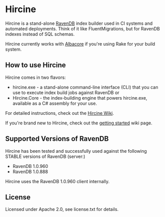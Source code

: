 Hircine
=======

Hircine is a stand-alone [RavenDB](http://ravendb.net/) index builder used in CI systems and automated deployments. Think of it like FluentMigrations, but for RavenDB indexes instead of SQL schemas.

Hircine currently works with [Albacore](https://github.com/Albacore/albacore) if you're using Rake for your build system.

## How to use Hircine ##
Hircine comes in two flavors:

* hircine.exe - a stand-alone command-line interface (CLI) that you can use to execute index build jobs against RavenDB or
* Hircine.Core - the index-building engine that powers hircine.exe, available as a C# assembly for your use.

For detailed instructions, check out the [Hircine Wiki](https://github.com/markedup-mobi/hircine/wiki).

If you're brand new to Hircine, check out the [getting started](https://github.com/markedup-mobi/hircine/wiki/Getting-Started) wiki page.

## Supported Versions of RavenDB ##
Hircine has been tested and successfully used against the following STABLE versions of RavenDB (server:)

* RavenDB 1.0.960
* RavenDB 1.0.888

Hircine uses the RavenDB 1.0.960 client internally.

## License ##
Licensed under Apache 2.0, see license.txt for details.